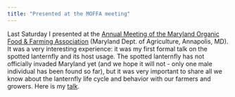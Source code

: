 ```yaml
---
title: "Presented at the MOFFA meeting"
---
```

Last Saturday I presented at the [Annual Meeting of the Maryland Organic Food & Farming Association](https://marylandorganic.org/events/) (Maryland Dept. of Agriculture, Annapolis, MD). <!--more--> It was a very interesting experience: it was my first formal talk on the spotted lanternfly and its host usage. The spotted lanternfly has not officially invaded Maryland yet (and we hope it will not - only one male individual has been found so far), but it was very important to share all we know about the lanternfly life cycle and behavior with our farmers and growers.  Here is my <a href="{{ 'assets/content/publications/2019_moffa.pdf' | relative_url }}">talk</a>.



